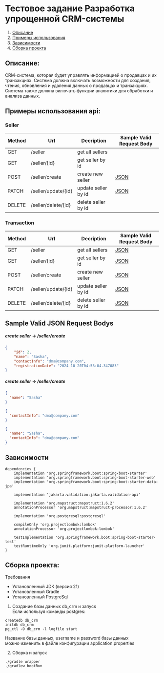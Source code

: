 # Тестовое задание Разработка упрощенной CRM-системы

1. [Описание](#описание)
2. [Примеры использования](#примеры-использования-api)
3. [Зависимости](#зависимости)
4. [Сборка проекта](#сборка-проекта)

## Описание:
CRM-система, которая будет управлять информацией о продавцах и их
транзакциях. Система должна включать возможности для создания, чтения, обновления и
удаления данных о продавцах и транзакциях. Система также должна включать функции аналитики
для обработки и анализа данных.

## Примеры использования api:

### Seller

| Method | Url                 | Decription          | Sample Valid Request Body    | 
|--------|---------------------|---------------------|------------------------------|
| GET    | /seller             | get all sellers     |                              |
| GET    | /seller/{id}        | get seller by id    |                              |
| POST   | /seller/create      | create new seller   | [JSON](#create_seller)       |
| PATCH  | /seller/update/{id} | update seller by id | [JSON](#update_seller_by_id) |
| DELETE | /seller/delete/{id} | delete seller by id |                              |


### Transaction

| Method | Url                 | Decription          | Sample Valid Request Body    | 
|--------|---------------------|---------------------|------------------------------|
| GET    | /seller             | get all sellers     | [JSON](#seller)              |
| GET    | /seller/{id}        | get seller by id    | [JSON](#seller_by_id)        |
| POST   | /seller/create      | create new seller   | [JSON](#create_seller)       |
| PATCH  | /seller/update/{id} | update seller by id | [JSON](#update_seller_by_id) |
| DELETE | /seller/delete/{id} | delete seller by id | [JSON](#delete_seller_by_id) |


## Sample Valid JSON Request Bodys


##### <a id="create_seller">create seller -> /seller/create</a>
```json
{
    "id": 2,
    "name": "Sasha",
    "contactInfo": "dma@company.com",
    "registrationDate": "2024-10-20T04:53:04.347083"
}
```

##### <a id="update_seller_by_id">create seller -> /seller/create</a>
```json
{
  "name": "Sasha"
}
```

```json
{
  "contactInfo": "dma@company.com"
}
```
```json
{
  "name": "Sasha",
  "contactInfo": "dma@company.com"
}
```


## Зависимости

```
dependencies {
    implementation 'org.springframework.boot:spring-boot-starter'
    implementation 'org.springframework.boot:spring-boot-starter-web'
    implementation 'org.springframework.boot:spring-boot-starter-data-jpa'
    
    implementation 'jakarta.validation:jakarta.validation-api'
    
    implementation 'org.mapstruct:mapstruct:1.6.2'
    annotationProcessor 'org.mapstruct:mapstruct-processor:1.6.2'
    
    implementation 'org.postgresql:postgresql'
    
    compileOnly 'org.projectlombok:lombok'
    annotationProcessor 'org.projectlombok:lombok'
    
    testImplementation 'org.springframework.boot:spring-boot-starter-test'
    testRuntimeOnly 'org.junit.platform:junit-platform-launcher'
}
```

## Сборка проекта:

Требования
* Установленный JDK (версия 21)
* Установленный Gradle
* Установленный PostgreSql

1. Создание базы данных db_crm и запуск \
Если используя команды postgres:
```
createdb db_crm
initdb db_crm
pg_ctl -D db_crm -l logfile start
```
Название базы данных, username и password базы данных \
можно изменить в файле конфигурации application.properties


2. Сборка и запуск
```
./gradle wrapper
./gradlew bootRun
```

